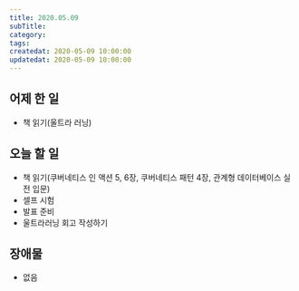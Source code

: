 ```yaml
---
title: 2020.05.09
subTitle:
category:
tags:
createdat: 2020-05-09 10:00:00
updatedat: 2020-05-09 10:00:00
---
```


## 어제 한 일

* 책 읽기(울트라 러닝)

## 오늘 할 일

* 책 읽기(쿠버네티스 인 액션 5, 6장, 쿠버네티스 패턴 4장, 관계형 데이터베이스 실전 입문)
* 셀프 시험
* 발표 준비
* 울트라러닝 회고 작성하기

## 장애물

* 없음
